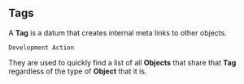 ## Tags

A **Tag** is a datum that creates internal meta links to other objects.

``Development Action``

They are used to quickly find a list of all **Objects** that share that **Tag** regardless of the type of **Object** that it is.
